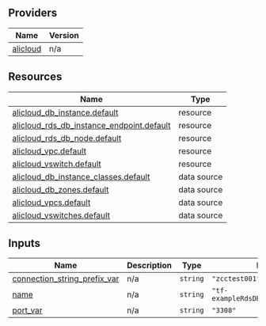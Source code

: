<!-- BEGIN_TF_DOCS -->
## Providers

| Name | Version |
|------|---------|
| <a name="provider_alicloud"></a> [alicloud](#provider\_alicloud) | n/a |

## Resources

| Name | Type |
|------|------|
| [alicloud_db_instance.default](https://registry.terraform.io/providers/hashicorp/alicloud/latest/docs/resources/db_instance) | resource |
| [alicloud_rds_db_instance_endpoint.default](https://registry.terraform.io/providers/hashicorp/alicloud/latest/docs/resources/rds_db_instance_endpoint) | resource |
| [alicloud_rds_db_node.default](https://registry.terraform.io/providers/hashicorp/alicloud/latest/docs/resources/rds_db_node) | resource |
| [alicloud_vpc.default](https://registry.terraform.io/providers/hashicorp/alicloud/latest/docs/resources/vpc) | resource |
| [alicloud_vswitch.default](https://registry.terraform.io/providers/hashicorp/alicloud/latest/docs/resources/vswitch) | resource |
| [alicloud_db_instance_classes.default](https://registry.terraform.io/providers/hashicorp/alicloud/latest/docs/data-sources/db_instance_classes) | data source |
| [alicloud_db_zones.default](https://registry.terraform.io/providers/hashicorp/alicloud/latest/docs/data-sources/db_zones) | data source |
| [alicloud_vpcs.default](https://registry.terraform.io/providers/hashicorp/alicloud/latest/docs/data-sources/vpcs) | data source |
| [alicloud_vswitches.default](https://registry.terraform.io/providers/hashicorp/alicloud/latest/docs/data-sources/vswitches) | data source |

## Inputs

| Name | Description | Type | Default | Required |
|------|-------------|------|---------|:--------:|
| <a name="input_connection_string_prefix_var"></a> [connection\_string\_prefix\_var](#input\_connection\_string\_prefix\_var) | n/a | `string` | `"zcctest001"` | no |
| <a name="input_name"></a> [name](#input\_name) | n/a | `string` | `"tf-exampleRdsDBInstanceEndpoint"` | no |
| <a name="input_port_var"></a> [port\_var](#input\_port\_var) | n/a | `string` | `"3308"` | no |
<!-- END_TF_DOCS -->    